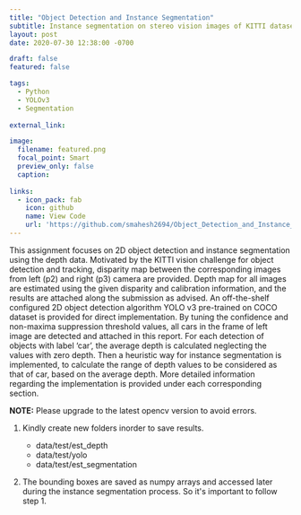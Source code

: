 ```yaml
---
title: "Object Detection and Instance Segmentation"
subtitle: Instance segmentation on stereo vision images of KITTI dataset, using YOLOv3 object detector and depth data.
layout: post
date: 2020-07-30 12:38:00 -0700

draft: false
featured: false

tags:
  - Python
  - YOLOv3
  - Segmentation
  
external_link: 

image:
  filename: featured.png
  focal_point: Smart
  preview_only: false
  caption:  
 
links:
  - icon_pack: fab
    icon: github
    name: View Code 
    url: 'https://github.com/smahesh2694/Object_Detection_and_Instance_Segmentation'
---
```

This assignment focuses on 2D object detection and instance segmentation using the
depth data. Motivated by the KITTI vision challenge for object detection and tracking, disparity
map between the corresponding images from left (p2) and right (p3) camera are provided. Depth
map for all images are estimated using the given disparity and calibration information, and the
results are attached along the submission as advised. An off-the-shelf configured 2D object
detection algorithm YOLO v3 pre-trained on COCO dataset is provided for direct implementation.
By tuning the confidence and non-maxima suppression threshold values, all cars in the frame of
left image are detected and attached in this report. For each detection of objects with label ‘car’,
the average depth is calculated neglecting the values with zero depth. Then a heuristic way for
instance segmentation is implemented, to calculate the range of depth values to be considered
as that of car, based on the average depth. More detailed information regarding the
implementation is provided under each corresponding section. 

**NOTE:** Please upgrade to the latest opencv version to avoid errors.

1. Kindly create new folders inorder to save results.
	<ul>
		<li>data/test/est_depth</li>
		<li>data/test/yolo</li>
		<li>data/test/est_segmentation</li>
	</ul> 
	
2. The bounding boxes are saved as numpy arrays and accessed later 
during the instance segmentation process. So it's important to follow step 1.
